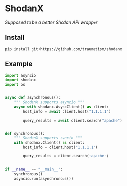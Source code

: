 # ShodanX
_Supposed to be a better Shodan API wrapper_

## Install

`pip install git+https://github.com/traumatism/shodanx`


## Example
```py
import asyncio
import shodanx
import os


async def asynchronous():
    """ ShodanX supports asyncio """
    async with shodanx.AsyncClient() as client:
        host_info = await client.host("1.1.1.1")

        query_results = await client.search("apache")


def synchronous():
    """ ShodanX supports syncio """
    with shodanx.Client() as client:
        host_info = client.host("1.1.1.1")

        query_results = client.search("apache")


if __name__ == "__main__":
    synchronous()
    asyncio.run(asynchronous())

```